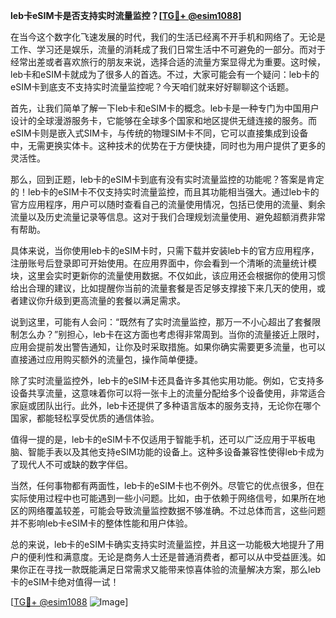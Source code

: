 **leb卡eSIM卡是否支持实时流量监控？[[TG💪+ @esim1088](https://t.me/s/esim1088)]**

在当今这个数字化飞速发展的时代，我们的生活已经离不开手机和网络了。无论是工作、学习还是娱乐，流量的消耗成了我们日常生活中不可避免的一部分。而对于经常出差或者喜欢旅行的朋友来说，选择合适的流量方案显得尤为重要。这时候，leb卡和eSIM卡就成为了很多人的首选。不过，大家可能会有一个疑问：leb卡的eSIM卡到底支不支持实时流量监控呢？今天咱们就来好好聊聊这个话题。

首先，让我们简单了解一下leb卡和eSIM卡的概念。leb卡是一种专门为中国用户设计的全球漫游服务卡，它能够在全球多个国家和地区提供无缝连接的服务。而eSIM卡则是嵌入式SIM卡，与传统的物理SIM卡不同，它可以直接集成到设备中，无需更换实体卡。这种技术的优势在于方便快捷，同时也为用户提供了更多的灵活性。

那么，回到正题，leb卡的eSIM卡到底有没有实时流量监控的功能呢？答案是肯定的！leb卡的eSIM卡不仅支持实时流量监控，而且其功能相当强大。通过leb卡的官方应用程序，用户可以随时查看自己的流量使用情况，包括已使用的流量、剩余流量以及历史流量记录等信息。这对于我们合理规划流量使用、避免超额消费非常有帮助。

具体来说，当你使用leb卡的eSIM卡时，只需下载并安装leb卡的官方应用程序，注册账号后登录即可开始使用。在应用界面中，你会看到一个清晰的流量统计模块，这里会实时更新你的流量使用数据。不仅如此，该应用还会根据你的使用习惯给出合理的建议，比如提醒你当前的流量套餐是否足够支撑接下来几天的使用，或者建议你升级到更高流量的套餐以满足需求。

说到这里，可能有人会问：“既然有了实时流量监控，那万一不小心超出了套餐限制怎么办？”别担心，leb卡在这方面也考虑得非常周到。当你的流量接近上限时，应用会提前发出警告通知，让你及时采取措施。如果你确实需要更多流量，也可以直接通过应用购买额外的流量包，操作简单便捷。

除了实时流量监控外，leb卡的eSIM卡还具备许多其他实用功能。例如，它支持多设备共享流量，这意味着你可以将一张卡上的流量分配给多个设备使用，非常适合家庭或团队出行。此外，leb卡还提供了多种语言版本的服务支持，无论你在哪个国家，都能轻松享受优质的通信体验。

值得一提的是，leb卡的eSIM卡不仅适用于智能手机，还可以广泛应用于平板电脑、智能手表以及其他支持eSIM功能的设备上。这种多设备兼容性使得leb卡成为了现代人不可或缺的数字伴侣。

当然，任何事物都有两面性，leb卡的eSIM卡也不例外。尽管它的优点很多，但在实际使用过程中也可能遇到一些小问题。比如，由于依赖于网络信号，如果所在地区的网络覆盖较差，可能会导致流量监控数据不够准确。不过总体而言，这些问题并不影响leb卡eSIM卡的整体性能和用户体验。

总的来说，leb卡的eSIM卡确实支持实时流量监控，并且这一功能极大地提升了用户的便利性和满意度。无论是商务人士还是普通消费者，都可以从中受益匪浅。如果你正在寻找一款既能满足日常需求又能带来惊喜体验的流量解决方案，那么leb卡的eSIM卡绝对值得一试！

[[TG💪+ @esim1088](https://t.me/s/esim1088) ![Image](https://i.postimg.cc/4NQfJmqS/Snipaste-2025-05-13-00-14-12.png)]